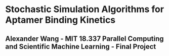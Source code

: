 # Stochastic Simulation Algorithms for Aptamer Binding Kinetics
## Alexander Wang - MIT 18.337 Parallel Computing and Scientific Machine Learning - Final Project

